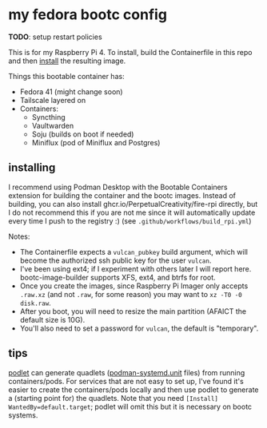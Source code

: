 # my fedora bootc config

**TODO**: setup restart policies


This is for my Raspberry Pi 4. To install, build the Containerfile in this repo and then [install](#installing) the resulting image. 

Things this bootable container has:
- Fedora 41 (might change soon)
- Tailscale layered on
- Containers:
  - Syncthing
  - Vaultwarden
  - Soju (builds on boot if needed)
  - Miniflux (pod of Miniflux and Postgres)

## installing

I recommend using Podman Desktop with the Bootable Containers extension for building the container and the bootc images. Instead of building, you can also install ghcr.io/PerpetualCreativity/fire-rpi directly, but I do not recommend this if you are not me since it will automatically update every time I push to the registry :) (see `.github/workflows/build_rpi.yml`)

Notes:
- The Containerfile expects a `vulcan_pubkey` build argument, which will become the authorized ssh public key for the user `vulcan`.
- I've been using ext4; if I experiment with others later I will report here. bootc-image-builder supports XFS, ext4, and btrfs for root.
- Once you create the images, since Raspberry Pi Imager only accepts `.raw.xz` (and not `.raw`, for some reason) you may want to `xz -T0 -0 disk.raw`.
- After you boot, you will need to resize the main partition (AFAICT the default size is 10G).
- You'll also need to set a password for `vulcan`, the default is "temporary".

## tips

[podlet](https://github.com/containers/podlet) can generate quadlets ([podman-systemd.unit](https://docs.podman.io/en/latest/markdown/podman-systemd.unit.5.html) files) from running containers/pods.
For services that are not easy to set up, I've found it's easier to create the containers/pods locally and then use podlet to generate a (starting point for) the quadlets. Note that you need `[Install] WantedBy=default.target`; podlet will omit this but it is necessary on bootc systems.

